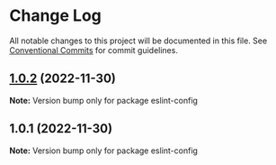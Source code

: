 # Change Log

All notable changes to this project will be documented in this file.
See [Conventional Commits](https://conventionalcommits.org) for commit guidelines.

## [1.0.2](https://github.com/skydream118/eslint-config/compare/v1.0.1...v1.0.2) (2022-11-30)

**Note:** Version bump only for package eslint-config

## 1.0.1 (2022-11-30)

**Note:** Version bump only for package eslint-config
